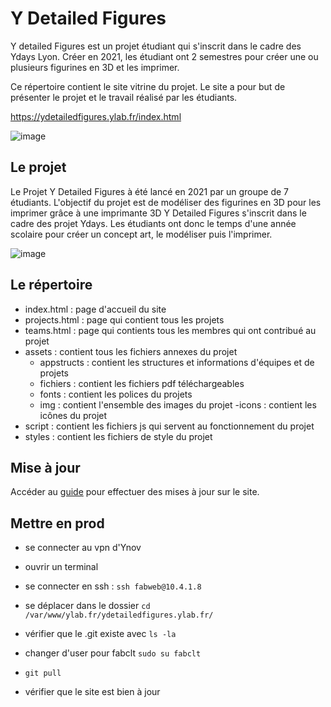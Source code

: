 # Y Detailed Figures

Y detailed Figures est un projet étudiant qui s'inscrit dans le cadre des Ydays Lyon.
Créer en 2021, les étudiant ont 2 semestres pour créer une ou plusieurs figurines en 3D et les imprimer.

Ce répertoire contient le site vitrine du projet. Le site a pour but de présenter le projet et le travail réalisé par les étudiants.

https://ydetailedfigures.ylab.fr/index.html

![image](https://user-images.githubusercontent.com/99044194/236884612-c6f1059b-1b88-465c-aeaa-b1ed376cc595.png)


## Le projet

Le Projet Y Detailed Figures à été lancé en 2021 par un groupe de 7 étudiants.
L'objectif du projet est de modéliser des figurines en 3D pour les imprimer grâce à une imprimante 3D
Y Detailed Figures s'inscrit dans le cadre des projet Ydays.
Les étudiants ont donc le temps d'une année scolaire pour créer un concept art, le modéliser puis l'imprimer.

![image](https://user-images.githubusercontent.com/99044194/236884287-060903c5-ae13-47b8-8322-c0d664eacb90.png)

## Le répertoire

- index.html : page d'accueil du site
- projects.html : page qui contient tous les projets
- teams.html : page qui contients tous les membres qui ont contribué au projet
- assets : contient tous les fichiers annexes du projet
  - appstructs : contient les structures et informations d'équipes et de projets
  - fichiers : contient les fichiers pdf téléchargeables
  - fonts : contient les polices du projets
  - img : contient l'ensemble des images du projet
  -icons : contient les icônes du projet
- script : contient les fichiers js qui servent au fonctionnement du projet
- styles : contient les fichiers de style du projet

## Mise à jour

Accéder au [guide](./guide.md) pour effectuer des mises à jour sur le site.

## Mettre en prod

- se connecter au vpn d'Ynov

- ouvrir un terminal
- se connecter en ssh : `ssh fabweb@10.4.1.8`

- se déplacer dans le dossier `cd /var/www/ylab.fr/ydetailedfigures.ylab.fr/`

- vérifier que le .git existe avec `ls -la`

- changer d'user pour fabclt `sudo su fabclt`

- `git pull`

- vérifier que le site est bien à jour
